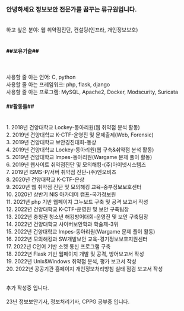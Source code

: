 ### <h3>안녕하세요 정보보안 전문가를 꿈꾸는 류규원입니다.</h3>
<br>
하고 싶은 분야: 웹 취약점진단, 컨설팅(인프라, 개인정보보호)
<br>
<br>
<h4>##보유기술##</h4>
<br>

사용할 줄 아는 언어: C, python
<br>
사용할 줄 아는 프레임워크: php, flask, django
<br>
사용할 줄 아는 프로그램: MySQL, Apache2, Docker, Modscurity, Suricata
<br>
<h4>##활동들##</h4>
<br>
1. 2018년 건양대학교 Lockey-동아리원(웹 취약점 분석 활동)
<br>
2. 2019년 건양대학교 K-CTF-운영진 및 문제출제(Web, Forensic)
<br>
3. 2019년 건양대학교 보안경진대회-동상
<br>
4. 2019년 건양대학교 Lockey-동아리원(웹 구축&취약점 분석 활동)
<br>
5. 2019년 건양대학교 Impes-동아리원(Wargame 문제 풀이 활동)
<br>
6. 2019년 웹사이트 취약점진단 및 모의해킹-(주)아이넷시스템즈
<br>
7. 2019년 ISMS-P/서버 취약점 진단-(주)엔오비즈
<br>
8. 2020년 건양대학교 K-CTF-은상
<br>
9. 2020년 웹 취약점 진단 및 모의해킹 교육-중부정보보호센터
<br>
10. 2020년 상반기 NIS 아카데미 캠프-국가정보원
<br>
11. 2021년 php 기반 웹페이지 그누보드 구축 및 공격 보고서 작성
<br>
12. 2022년 건양대학교 K-CTF-운영진 및 보안 구축팀장
<br>
13. 2022년 충청권 청소년 해킹방어대회-운영진 및 보안 구축팀장
<br>
14. 2022년 건양대학교 사이버보안학과 학술제-3위
<br>
15. 2022년 건양대학교 Impes-동아리원(Wargame 문제 풀이 활동)
<br>
16. 2022년 모의해킹과 SW개발보안 교육-경기정보보호지원센터
<br>
17. 2022년 C언어 기반 소켓 통신 프로그램 구축
<br>
18. 2022년 Flask 기반 웹페이지 개발 및 공격, 방어보고서 작성
<br>
19. 2022년 Unix&Windows 취약점 분석, 평가 보고서 작성
<br>
20. 2022년 공공기관 홈페이지 개인정보처리방침 실태 점검 보고서 작성  


<br> 추가 작성중 입니다.
<br>
<br> 23년 정보보안기사, 정보처리기사, CPPG 공부중 입니다.
<!--
**Q1-Security/Q1-Security** is a ✨ _special_ ✨ repository because its `README.md` (this file) appears on your GitHub profile.

Here are some ideas to get you started:

- 🔭 I’m currently working on ...
- 🌱 I’m currently learning ...
- 👯 I’m looking to collaborate on ...
- 🤔 I’m looking for help with ...
- 💬 Ask me about ...
- 📫 How to reach me: ...
- 😄 Pronouns: ...
- ⚡ Fun fact: ...
-->
